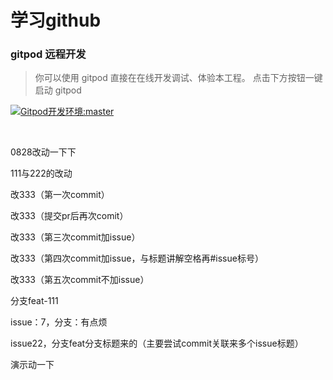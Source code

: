 # 学习github

###  gitpod 远程开发

> 你可以使用 gitpod 直接在在线开发调试、体验本工程。
> 点击下方按钮一键启动 gitpod

[![Gitpod开发环境:master](https://gitpod.io/button/open-in-gitpod.svg)](https://gitpod.io/#https://github.com/ohxinru/XR)

<br/>

0828改动一下下


111与222的改动

改333（第一次commit）

改333（提交pr后再次comit）


改333（第三次commit加issue）

改333（第四次commit加issue，与标题讲解空格再#issue标号）


改333（第五次commit不加issue）

分支feat-111

issue：7，分支：有点烦

issue22，分支feat分支标题来的（主要尝试commit关联来多个issue标题）


演示动一下